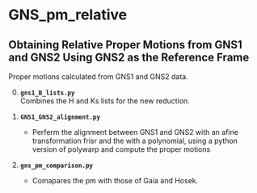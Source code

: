 # GNS_pm_relative

## Obtaining Relative Proper Motions from GNS1 and GNS2 Using GNS2 as the Reference Frame

Proper motions calculated from GNS1 and GNS2 data.

0. **`gns1_B_lists.py`**  
   Combines the H and Ks lists for the new reduction.
   
1. **`GNS1_GNS2_alignment.py`**
   - Perferm the alignment between GNS1 and GNS2 with an afine transformation frisr and the with a polynomial, using a python version of polywarp and compute the proper motions
   
2. **`gns_pm_comparison.py`**   
   - Comapares the pm with those of Gaia and Hosek.